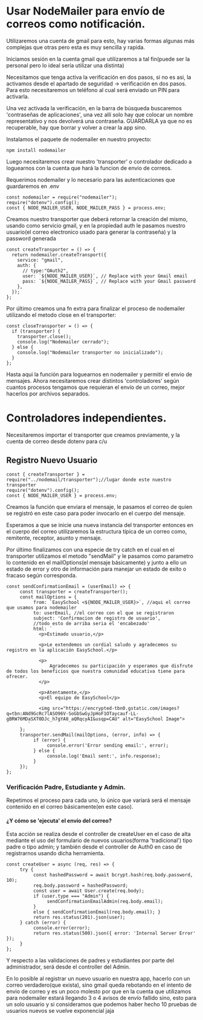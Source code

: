 # Usar NodeMailer para envío de correos como notificación.

Utilizaremos una cuenta de gmail para esto, hay varias formas algunas más complejas que otras pero esta es muy sencilla y rapida.

Iniciamos sesión en la cuenta gmail que utilizaremos a tal fin(puede ser la personal pero lo ideal sería utilizar una distinta)

Necesitamos que tenga activa la verificación en dos pasos, si no es asi, la activamos desde el apartado de seguridad -> verificación en dos pasos. Para esto necesitaremos un teléfono al cual será enviado un PIN para activarla.

Una vez activada la verificación, en la barra de búsqueda buscaremos 'contraseñas de aplicaciones', una vez allí solo hay que colocar un nombre representativo y nos devolverá una contraseña. GUARDARLA ya que no es recuperable, hay que borrar y volver a crear la app sino.

Instalamos el paquete de nodemailer en nuestro proyecto:

```
npm install nodemailer
```

Luego necesitaremos crear nuestro 'transporter' o controlador dedicado a loguearnos con la cuenta que hará la funcion de envio de correos.

Requerimos nodemailer y lo necesario para las autenticaciones que guardaremos en .env

```
const nodemailer = require("nodemailer");
require("dotenv").config();
const { NODE_MAILER_USER, NODE_MAILER_PASS } = process.env;
```

Creamos nuestro transporter que deberá retornar la creación del mismo, usando como servicio gmail, y en la propiedad auth le pasamos nuestro usuario(el correo electronico usado para generar la contraseña) y la password generada

```
const createTransporter = () => {
  return nodemailer.createTransport({
    service: "gmail",
    auth: {
      // type:"OAuth2",
      user: `${NODE_MAILER_USER}`, // Replace with your Gmail email
      pass: `${NODE_MAILER_PASS}`, // Replace with your Gmail password
    },
  });
};
```

Por último creamos una fn extra para finalizar el proceso de nodemailer utilizando el metodo close en el transporter:

```
const closeTransporter = () => {
  if (transporter) {
    transporter.close();
    console.log("Nodemailer cerrado");
  } else {
    console.log("Nodemailer transporter no inicializado");
  }
};
```

Hasta aqui la función para loguearnos en nodemailer y permitir el envio de mensajes. Ahora necesitaremos crear distintos 'controladores' según cuantos procesos tengamos que requieran el envío de un correo, mejor hacerlos por archivos separados.

# Controladores independientes.

Necesitaremos importar el transporter que creamos previamente, y la cuenta de correo desde dotenv para c/u

## Registro Nuevo Usuario

```
const { createTransporter } = require("../nodemail/transporter");//lugar donde este nuestro transporter
require("dotenv").config();
const { NODE_MAILER_USER } = process.env;
```

Creamos la función que enviara el mensaje, le pasamos el correo de quien se registró en este caso para poder invocarlo en el cuerpo del mensaje.

Esperamos a que se inicie una nueva instancia del transporter entonces en el cuerpo del correo utilizaremos la estructura típica de un correo como, remitente, receptor, asunto y mensaje.

Por último finalizamos con una especie de try catch en el cual en el transporter utilizamos el metodo "sendMail" y le pasamos como parametro lo contenido en el mailOptions(el mensaje básicamente) y junto a ello un estado de error y otro de información para manejar un estado de exito o fracaso según corresponda.

```
const sendConfirmationEmail = (userEmail) => {
     const transporter = createTransporter();
     const mailOptions = {
          from: `EasySchool <${NODE_MAILER_USER}>`, //aqui el correo que usamos para nodemailer
          to: userEmail, //el correo con el que se registraron
          subject: 'Confirmacion de registro de usuario',
          //todo esto de arriba seria el 'encabezado'
          html: `
            <p>Estimado usuario,</p>

            <p>Le extendemos un cordial saludo y agradecemos su registro en la aplicación EasySchool.</p>

            <p>
                Agradecemos su participación y esperamos que disfrute de todos los beneficios que nuestra comunidad educativa tiene para ofrecer.
            </p>

            <p>Atentamente,</p>
            <p>El equipo de EasySchool</p>

            <img src="https://encrypted-tbn0.gstatic.com/images?q=tbn:ANd9GcRc7lASO96V-SoGbSwGyJpHoF1OTaycauf-LL-gBRW76MDaSXT0DJc_h7gYA8_aQRqcyAI&usqp=CAU" alt="EasySchool Image">
        `
     };
     transporter.sendMail(mailOptions, (error, info) => {
          if (error) {
               console.error('Error sending email:', error);
          } else {
               console.log('Email sent:', info.response);
          }
     });
};
```

### Verificación Padre, Estudiante y Admin.

Repetimos el proceso para cada uno, lo único que variará será el mensaje contenido en el correo básicamente(en este caso).

#### ¿Y cómo se 'ejecuta' el envío del correo?

Esta acción se realiza desde el controller de createUser en el caso de alta mediante el uso del formulario de nuevos usuarios(forma 'tradicional') tipo padre o tipo admin; y también desde el controller de Auth0 en caso de registrarnos usando dicha herramienta.

```
const createUser = async (req, res) => {
     try {
          const hashedPassword = await bcrypt.hash(req.body.password, 10);
          req.body.password = hashedPassword;
          const user = await User.create(req.body);
          if (user.type === "Admin") {
               sendConfirmationEmailAdmin(req.body.email);
          }
          else { sendConfirmationEmail(req.body.email); }
          return res.status(201).json(user);
     } catch (error) {
          console.error(error);
          return res.status(500).json({ error: 'Internal Server Error' });
     }
};
```

Y respecto a las validaciones de padres y estudiantes por parte del administrador, será desde el controller del Admin.

En lo posible al registrar un nuevo usuario en nuestra app, hacerlo con un correo verdadero(que exista), sino gmail queda rebotando en el intento de envio de correo y es un poco molesto por que en la cuenta que utilizamos para nodemailer estará llegando 3 o 4 avisos de envío fallido sino, esto para un solo usuario y si consideramos que podemos haber hecho 10 pruebas de usuarios nuevos se vuelve exponencial jaja
